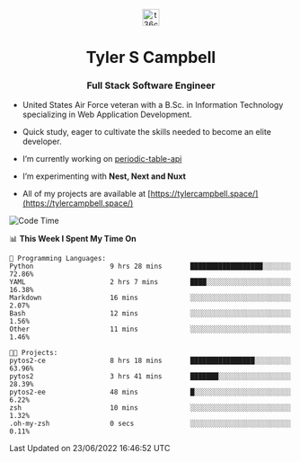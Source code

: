 <p align="center">
<a href="https://www.linkedin.com/in/t36campbell" target="blank"><img align="center" src="https://ik.imagekit.io/t36campbell/Portfolio/linkedin.png.original_m8bbGgPh6.png" alt="t36campbell" height="30" width="30" /></a>
</p>
<h1 align="center">Tyler S Campbell</h1>
<h3 align="center">Full Stack Software Engineer</h3>

* United States Air Force veteran with a B.Sc. in Information Technology specializing in Web Application Development. 

* Quick study, eager to cultivate the skills needed to become an elite developer.

* I’m currently working on [periodic-table-api](https://github.com/t36campbell/periodic-table-api)

* I’m experimenting with **Nest, Next and Nuxt**

* All of my projects are available at [https://tylercampbell.space/](https://tylercampbell.space/)

<!--START_SECTION:waka-->
![Code Time](http://img.shields.io/badge/Code%20Time-1%2C668%20hrs%2029%20mins-blue)

📊 **This Week I Spent My Time On** 

```text
💬 Programming Languages: 
Python                   9 hrs 28 mins       ██████████████████░░░░░░░   72.86% 
YAML                     2 hrs 7 mins        ████░░░░░░░░░░░░░░░░░░░░░   16.38% 
Markdown                 16 mins             ░░░░░░░░░░░░░░░░░░░░░░░░░   2.07% 
Bash                     12 mins             ░░░░░░░░░░░░░░░░░░░░░░░░░   1.56% 
Other                    11 mins             ░░░░░░░░░░░░░░░░░░░░░░░░░   1.46%

🐱‍💻 Projects: 
pytos2-ce                8 hrs 18 mins       ████████████████░░░░░░░░░   63.96% 
pytos2                   3 hrs 41 mins       ███████░░░░░░░░░░░░░░░░░░   28.39% 
pytos2-ee                48 mins             █░░░░░░░░░░░░░░░░░░░░░░░░   6.22% 
zsh                      10 mins             ░░░░░░░░░░░░░░░░░░░░░░░░░   1.32% 
.oh-my-zsh               0 secs              ░░░░░░░░░░░░░░░░░░░░░░░░░   0.11%

```


 Last Updated on 23/06/2022 16:46:52 UTC
<!--END_SECTION:waka-->
